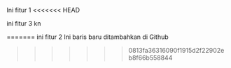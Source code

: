 Ini fitur 1
<<<<<<< HEAD

ini fitur 3 
kn

=======
ini fitur 2
Ini baris baru ditambahkan di Github
>>>>>>> 0813fa36316090f1915d2f22902eb8f66b558844
